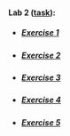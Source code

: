 #### Lab 2 ([task](https://drive.google.com/file/d/1ckOzfuITHkTUJg6mFHW21frRYVrfVjAk/view)):
* ##### [Exercise 1](https://otm-pro.github.io/InternetProgramming/Lab2/lab2-1.html)
* ##### [Exercise 2](https://otm-pro.github.io/InternetProgramming/Lab2/lab2-2.html)
* ##### [Exercise 3](https://otm-pro.github.io/InternetProgramming/Lab2/lab2-3.html)
* ##### [Exercise 4](https://otm-pro.github.io/InternetProgramming/Lab2/lab2-4.html)
* ##### [Exercise 5](https://otm-pro.github.io/InternetProgramming/Lab2/lab2-5.html)
